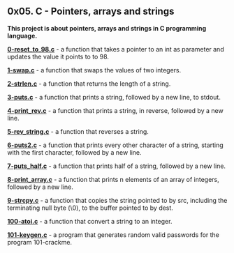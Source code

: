 ## 0x05. C - Pointers, arrays and strings

**This project is about pointers, arrays and strings in C programming language.**

**[0-reset_to_98.c](https://github.com/Mardie328/alx-low_level_programming/tree/main/0x05-pointers_arrays_strings/0-reset_to_98.c)** - a function that takes a pointer to an int as parameter and updates the value it points to to 98.

**[1-swap.c](https://github.com/Mardie328/alx-low_level_programming/tree/main/0x05-pointers_arrays_strings/1-swap.c)** - a function that swaps the values of two integers.

**[2-strlen.c](https://github.com/Mardie328/alx-low_level_programming/tree/main/0x05-pointers_arrays_strings/2-strlen.c)** - a function that returns the length of a string.

**[3-puts.c](https://github.com/Mardie328/alx-low_level_programming/tree/main/0x05-pointers_arrays_strings/3-puts.c)** - a function that prints a string, followed by a new line, to stdout.

**[4-print_rev.c](https://github.com/Mardie328/alx-low_level_programming/tree/main/0x05-pointers_arrays_strings/4-print_rev.c)** - a function that prints a string, in reverse, followed by a new line.

**[5-rev_string.c](https://github.com/Mardie328/alx-low_level_programming/tree/main/0x05-pointers_arrays_strings/5-rev_string.c)** - a function that reverses a string.

**[6-puts2.c](https://github.com/Mardie328/alx-low_level_programming/tree/main/0x05-pointers_arrays_strings/6-puts2.c)** - a function that prints every other character of a string, starting with the first character, followed by a new line.

**[7-puts_half.c](https://github.com/Mardie328/alx-low_level_programming/tree/main/0x05-pointers_arrays_strings/7-puts_half.c)** - a function that prints half of a string, followed by a new line.

**[8-print_array.c](https://github.com/Mardie328/alx-low_level_programming/tree/main/0x05-pointers_arrays_strings/8-print_array.c)** - a function that prints n elements of an array of integers, followed by a new line.

**[9-strcpy.c](https://github.com/Mardie328/alx-low_level_programming/tree/main/0x05-pointers_arrays_strings/9-strcpy.c)** - a function that copies the string pointed to by src, including the terminating null byte (\0), to the buffer pointed to by dest.

**[100-atoi.c](https://github.com/Mardie328/alx-low_level_programming/tree/main/0x05-pointers_arrays_strings/100-atoi.c)** - a function that convert a string to an integer.

**[101-keygen.c](https://github.com/Mardie328/alx-low_level_programming/tree/main/0x05-pointers_arrays_strings/101-keygen.c)** - a program that generates random valid passwords for the program 101-crackme.
